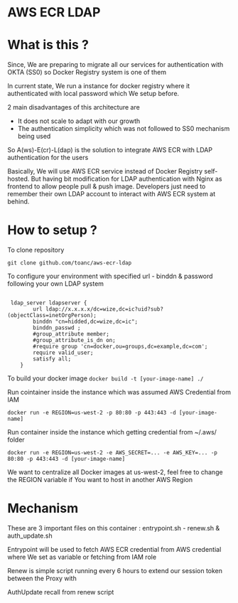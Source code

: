 # AWS ECR LDAP #

# What is this ? 

Since, We are preparing to migrate all our services for authentication with OKTA (SS0) so Docker Registry system is one of them

In current state, We run a instance for docker registry where it authenticated with local password which We setup before. 

2 main disadvantages of this architecture are 
  - It does not scale to adapt with our growth 
  - The authentication simplicity which was not followed to SS0 mechanism being used 

So A(ws)-E(cr)-L(dap) is the solution to integrate AWS ECR with LDAP authentication for the users 

Basically, We will use AWS ECR service instead of Docker Registry self-hosted. But having bit modification for LDAP authentication with Nginx as frontend to allow people pull & push image. Developers just need to remember their own LDAP account to interact with AWS ECR system at behind. 

# How to setup ?

To clone repository 

```git clone github.com/toanc/aws-ecr-ldap```
 
To configure your environment with specified url - binddn & password following your own LDAP system
``` vi configs/nginx/nginx.conf 

 ldap_server ldapserver {
        url ldap://x.x.x.x/dc=wize,dc=ic?uid?sub?(objectClass=inetOrgPerson);
        binddn "cn=hidded,dc=wize,dc=ic";
        binddn_passwd ;
        #group_attribute member;
        #group_attribute_is_dn on;
        #require group 'cn=docker,ou=groups,dc=example,dc=com';
        require valid_user;
        satisfy all;
    }
```

To build your docker image 
```docker build -t [your-image-name] ./```

Run cointainer inside the instance which was assumed AWS Credential from IAM

```docker run -e REGION=us-west-2 -p 80:80 -p 443:443 -d [your-image-name]```

Run container inside the instance which getting credential from ~/.aws/ folder

```docker run -e REGION=us-west-2 -e AWS_SECRET=... -e AWS_KEY=... -p 80:80 -p 443:443 -d [your-image-name]```

We want to centralize all Docker images at us-west-2, feel free to change the REGION variable if You want to host in another AWS Region

# Mechanism 

These are 3 important files on this container : entrypoint.sh  - renew.sh & auth_update.sh 

Entrypoint will be used to fetch AWS ECR credential from AWS credential where We set as variable or fetching from IAM role

Renew is simple script running every 6 hours to extend our session token between the Proxy with 

AuthUpdate recall from renew script


